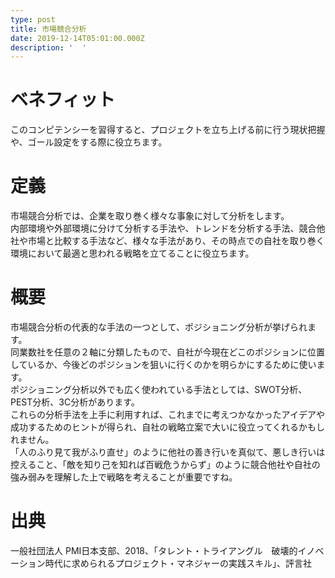 ```yaml
---
type: post
title: 市場競合分析
date: 2019-12-14T05:01:00.000Z
description: '  '
---
```

# ベネフィット

このコンピテンシーを習得すると、プロジェクトを立ち上げる前に行う現状把握や、ゴール設定をする際に役立ちます。

# 定義

市場競合分析では、企業を取り巻く様々な事象に対して分析をします。\
内部環境や外部環境に分けて分析する手法や、トレンドを分析する手法、競合他社や市場と比較する手法など、様々な手法があり、その時点での自社を取り巻く環境において最適と思われる戦略を立てることに役立ちます。

# 概要

市場競合分析の代表的な手法の一つとして、ポジショニング分析が挙げられます。\
同業数社を任意の２軸に分類したもので、自社が今現在どこのポジションに位置しているか、今後どのポジションを狙いに行くのかを明らかにするために使います。\
ポジショニング分析以外でも広く使われている手法としては、SWOT分析、PEST分析、3C分析があります。\
これらの分析手法を上手に利用すれば、これまでに考えつかなかったアイデアや成功するためのヒントが得られ、自社の戦略立案で大いに役立ってくれるかもしれません。\
「人のふり見て我がふり直せ」のように他社の善き行いを真似て、悪しき行いは控えること、「敵を知り己を知れば百戦危うからず」のように競合他社や自社の強み弱みを理解した上で戦略を考えることが重要ですね。

# 出典

一般社団法人 PMI日本支部、2018、「タレント・トライアングル　破壊的イノベーション時代に求められるプロジェクト・マネジャーの実践スキル」、評言社
